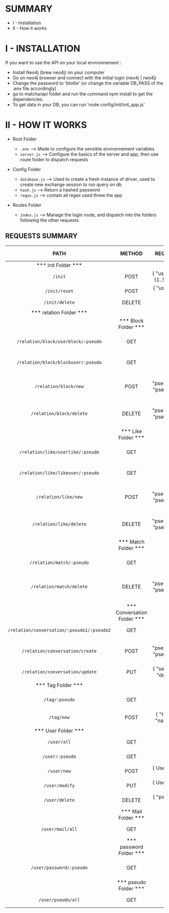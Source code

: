 # SUMMARY 
- I - Installation
- II - How it works

# I - INSTALLATION 
If you want to use the API on your local environnement :
- Install Neo4j (brew neo4j) on your computer
- Go on neo4j browser and connect with the initial login (neo4j | neo4j)
- Change the password to 'btollie' (or change the variable DB_PASS of the .env file accordingly)
- go to matcha/api folder and run the command npm install to get the dependencies.
- To get data in your DB, you can run 'node config/init/init_app.js'


# II - HOW IT WORKS 

- Root Folder
  - `.env`                    --> Made to configure the sensible environnement variables 
  - `server.js`               --> Configure the basics of the server and app, then use route folder to dispatch requests

- Config Folder
  - `database.js`             --> Used to create a fresh instance of driver, used to create new exchange session to run query on db
  - `hash.js`                 --> Return a hashed password
  - `regex.js`                --> contain all regex used threw the app

- Routes Folder
  - `index.js`                --> Manage the login route, and dispatch into the folders following the other requests:

 ## REQUESTS SUMMARY

| PATH | METHOD | REQUIRE | RETURN | RETURN TYPE |
| :--: |  :--:  |  :--:   |  :--:  |    :--:     |
| *** init Folder *** |||||
|`/init`|  POST |   { "userNb":{1..500} } | Confirmation | String |
|`/init/reset`|  POST | { "userNb" } | Confirmation | String |
|`/init/delete`|  DELETE |  | Confirmation | String |
||||||
| *** relation Folder *** |||||
||*** Block Folder ***||||
|`/relation/block/userblock/:pseudo`| GET | | List of users blocked by @pseudo | Object Array |
|`/relation/block/blockuser/:pseudo`| GET | | List of users who blocked @pseudo | Object Array |
|`/relation/block/new`|  POST |   { "pseudo1", "pseudo2" } | Confirmation | String |
|`/relation/block/delete`|  DELETE |   { "pseudo1", "pseudo2" } | Confirmation | String |
||*** Like Folder ***||||
|`/relation/like/userlike/:pseudo`| GET | | List of users liked by @pseudo | Object Array |
|`/relation/like/likeuser/:pseudo`| GET | | List of users who liked @pseudo | Object Array |
|`/relation/like/new`|  POST |   { "pseudo1", "pseudo2" }  | Confirmation | String |
|`/relation/like/delete`|  DELETE |   { "pseudo1", "pseudo2" } | Confirmation | String |
||*** Match Folder ***||||
|`/relation/match/:pseudo`|  GET | | List of users who match @pseudo | Object Array |
|`/relation/match/delete`|  DELETE |   { "pseudo1", "pseudo2" } | Confirmation | String 
||||||
||*** Conversation Folder ***||||
|`/relation/conversation/:pseudo1/:pseudo2`| GET | | Historic of Messages | Object Array |
|`/relation/conversation/create`|  POST |   { "pseudo1", "pseudo2" } | Confirmation | String |
|`/relation/conversation/update`|  PUT |   { "sender", "dest" }  | Confirmation | String |
||||||
| *** Tag Folder *** |||||
|`/tag/:pseudo`|  GET | | List of tags @pseudo likes | Object Array |
|`/tag/new`|  POST |   { "type", "name" } | Confirmation | String |
||||||
| *** User Folder *** |||||
|`/user/all`| GET || Infos from all User | Object Array |
|`/user/:pseudo`| GET || Infos from @pseudo | Object |
|`/user/new`| POST | { UserInfos } | Confirmation | String |
|`/user/modify`| PUT | { UserInfos } | new User | Object |
|`/user/delete`|  DELETE |   { "pseudo" } | Confirmation | String 
||*** Mail Folder ***||||
|`/user/mail/all`| GET || mail from all User | Object Array |
||*** password Folder ***||||
|`/user/password/:pseudo`|  GET || password from @pseudo | Object |
||*** pseudo Folder ***||||
|`/user/pseudo/all`| GET || pseudo from all User | Object Array |
